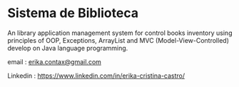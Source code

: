 # Sistema de Biblioteca

An library application management system for control books inventory using principles of OOP, Exceptions, ArrayList and MVC (Model-View-Controlled) develop on Java language programming.

email : erika.contax@gmail.com

Linkedin : https://www.linkedin.com/in/erika-cristina-castro/
